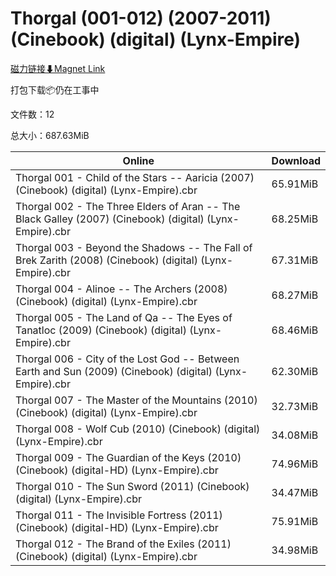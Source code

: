 # Thorgal (001-012) (2007-2011) (Cinebook) (digital) (Lynx-Empire)

[磁力链接⬇Magnet Link](magnet:?xt=urn:btih:2b16b1a3ed3cc93638b5226a7fb6b9d65b33121e&dn=Thorgal%20%28001-012%29%20%282007-2011%29%20%28Cinebook%29%20%28digital%29%20%28Lynx-Empire%29)

打包下载📦仍在工事中

文件数：12

总大小：687.63MiB

Online | Download
--- | ---
Thorgal 001 - Child of the Stars -- Aaricia (2007) (Cinebook) (digital) (Lynx-Empire).cbr | 65.91MiB
Thorgal 002 - The Three Elders of Aran -- The Black Galley (2007) (Cinebook) (digital) (Lynx-Empire).cbr | 68.25MiB
Thorgal 003 - Beyond the Shadows -- The Fall of Brek Zarith (2008) (Cinebook) (digital) (Lynx-Empire).cbr | 67.31MiB
Thorgal 004 - Alinoe -- The Archers (2008) (Cinebook) (digital) (Lynx-Empire).cbr | 68.27MiB
Thorgal 005 - The Land of Qa -- The Eyes of Tanatloc (2009) (Cinebook) (digital) (Lynx-Empire).cbr | 68.46MiB
Thorgal 006 - City of the Lost God -- Between Earth and Sun (2009) (Cinebook) (digital) (Lynx-Empire).cbr | 62.30MiB
Thorgal 007 - The Master of the Mountains (2010) (Cinebook) (digital) (Lynx-Empire).cbr | 32.73MiB
Thorgal 008 - Wolf Cub (2010) (Cinebook) (digital) (Lynx-Empire).cbr | 34.08MiB
Thorgal 009 - The Guardian of the Keys (2010) (Cinebook) (digital-HD) (Lynx-Empire).cbr | 74.96MiB
Thorgal 010 - The Sun Sword (2011) (Cinebook) (digital) (Lynx-Empire).cbr | 34.47MiB
Thorgal 011 - The Invisible Fortress (2011) (Cinebook) (digital-HD) (Lynx-Empire).cbr | 75.91MiB
Thorgal 012 - The Brand of the Exiles (2011) (Cinebook) (digital) (Lynx-Empire).cbr | 34.98MiB